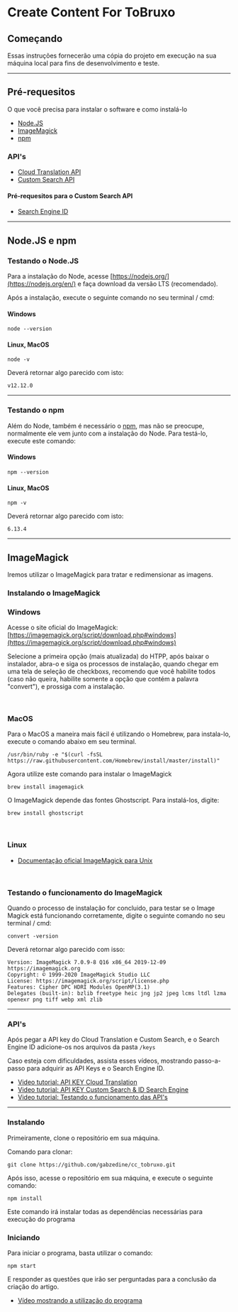 # Create Content For ToBruxo

## Começando

Essas instruções fornecerão uma cópia do projeto em execução na sua máquina local para fins de desenvolvimento e teste.

------

## Pré-requesitos

O que você precisa para instalar o software e como instalá-lo
* [Node.JS](https://nodejs.org/en/)
* [ImageMagick](https://imagemagick.org/)
* [npm](https://www.npmjs.com/)

### API's
* [Cloud Translation API](https://cloud.google.com/translate/docs/reference/rest/)
* [Custom Search API](https://developers.google.com/custom-search/v1/overview)

#### Pré-requesitos para o Custom Search API
* [Search Engine ID](https://cse.google.com/cse/all)

------

## Node.JS e npm

### Testando o Node.JS

Para a instalação do Node, acesse [https://nodejs.org/](https://nodejs.org/en/) e faça download da versão LTS (recomendado).

Após a instalação, execute o seguinte comando no seu terminal / cmd:

#### Windows
````
node --version
````

#### Linux, MacOS
````
node -v
````

Deverá retornar algo parecido com isto:
```
v12.12.0
```
------
### Testando o npm

Além do Node, também é necessário o [npm](https://www.npmjs.com/), mas não se preocupe, normalmente ele vem junto com a instalação do Node. Para testá-lo, execute este comando:

#### Windows
````
npm --version
````

#### Linux, MacOS
````
npm -v
````

Deverá retornar algo parecido com isto:
```
6.13.4
```
------

## ImageMagick

Iremos utilizar o ImageMagick para tratar e redimensionar as imagens.

### Instalando o ImageMagick

### Windows
Acesse o site oficial do ImageMagick: [https://imagemagick.org/script/download.php#windows](https://imagemagick.org/script/download.php#windows)

Selecione a primeira opção (mais atualizada) do HTPP, após baixar o instalador, abra-o e siga os processos de instalação, quando chegar em uma tela de seleção de checkboxs, recomendo que você habilite todos (caso não queira, habilite somente a opção que contém a palavra "convert"), e prossiga com a instalação.

⠀⠀⠀⠀⠀⠀⠀⠀⠀

### MacOS
Para o MacOS a maneira mais fácil é utilizando o Homebrew, para instala-lo, execute o comando abaixo em seu terminal.
```
/usr/bin/ruby -e "$(curl -fsSL https://raw.githubusercontent.com/Homebrew/install/master/install)"
```

Agora utilize este comando para instalar o ImageMagick
```
brew install imagemagick
```

O ImageMagick depende das fontes Ghostscript. Para instalá-los, digite:
```
brew install ghostscript
```

⠀⠀⠀⠀⠀⠀⠀⠀⠀

### Linux

* [Documentação oficial ImageMagick para Unix](https://imagemagick.org/script/download.php#unix)

⠀⠀⠀⠀⠀⠀⠀⠀⠀

### Testando o funcionamento do ImageMagick

Quando o processo de instalação for concluido, para testar se o Image Magick está funcionando corretamente, digite o seguinte comando no seu terminal / cmd:
````
convert -version
````
Deverá retornar algo parecido com isso:
```
Version: ImageMagick 7.0.9-8 Q16 x86_64 2019-12-09 https://imagemagick.org
Copyright: © 1999-2020 ImageMagick Studio LLC
License: https://imagemagick.org/script/license.php
Features: Cipher DPC HDRI Modules OpenMP(3.1) 
Delegates (built-in): bzlib freetype heic jng jp2 jpeg lcms ltdl lzma openexr png tiff webp xml zlib
```
------

### API's

Após pegar a API key do Cloud Translation e Custom Search, e o Search Engine ID adicione-os nos arquivos da pasta ```/keys```

Caso esteja com dificuldades, assista esses vídeos, mostrando passo-a-passo para adquirir as API Keys e o Search Engine ID.
* [Video tutorial: API KEY Cloud Translation](https://youtu.be/nIVLmaavks0)
* [Video tutorial: API KEY Custom Search & ID Search Engine](https://youtu.be/quGA-U5B0iU)
* [Video tutorial: Testando o funcionamento das API's](https://youtu.be/8q7qLhwZqzw)

------
### Instalando

Primeiramente, clone o repositório em sua máquina.

Comando para clonar:

````
git clone https://github.com/gabzedine/cc_tobruxo.git
````

Após isso, acesse o repositório em sua máquina, e execute o seguinte comando:

````
npm install
````

Este comando irá instalar todas as dependências necessárias para execução do programa

### Iniciando

Para iniciar o programa, basta utilizar o comando:

````
npm start
````

E responder as questões que irão ser perguntadas para a conclusão da criação do artigo.

* [Vídeo mostrando a utilização do programa](https://youtu.be/D07xN42y4sw)
